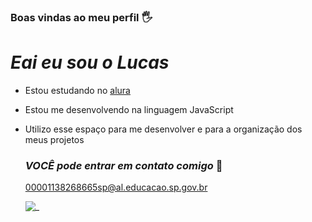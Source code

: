 ### Boas vindas ao meu perfil 🖐️
# _Eai eu sou o Lucas_

- Estou estudando no [alura](https://www.alura.com.br)

- Estou me desenvolvendo na linguagem JavaScript

- Utilizo esse espaço para me desenvolver e para a organização dos meus projetos

  ### _VOCÊ pode entrar em contato comigo_ 📧

  00001138268665sp@al.educacao.sp.gov.br
  
  ![_](https://tenor.com/pt-BR/view/tokusou-sentai-dekaranger-dekaranger-banban-akaza-ban-akaza-thumbs-up-gif-19887835)



  
  
  

